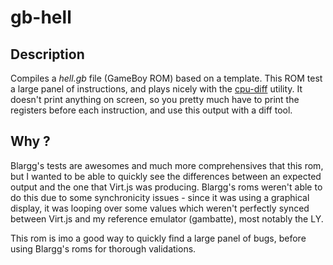 # gb-hell

## Description

Compiles a *hell.gb* file (GameBoy ROM) based on a template. This ROM test a large panel of instructions, and plays nicely with the [cpu-diff](https://github.com/arcanis/Virt.js/tree/master/tools/cpu-diff) utility. It doesn't print anything on screen, so you pretty much have to print the registers before each instruction, and use this output with a diff tool.

## Why ?

Blargg's tests are awesomes and much more comprehensives that this rom, but I wanted to be able to quickly see the differences between an expected output and the one that Virt.js was producing. Blargg's roms weren't able to do this due to some synchronicity issues - since it was using a graphical display, it was looping over some values which weren't perfectly synced between Virt.js and my reference emulator (gambatte), most notably the LY.

This rom is imo a good way to quickly find a large panel of bugs, before using Blargg's roms for thorough validations.
